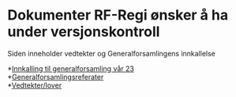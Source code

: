 # Dokumenter RF-Regi ønsker å ha under versjonskontroll

Siden inneholder vedtekter og Generalforsamlingens innkallelse

*[Innkalling til generalforsamling vår 23](./generalforsamling/innkalling.pdf)  
*[Generalforsamlingsreferater](./generalforsamling/referater)  
*[Vedtekter/lover](./lover/lover.pdf)
